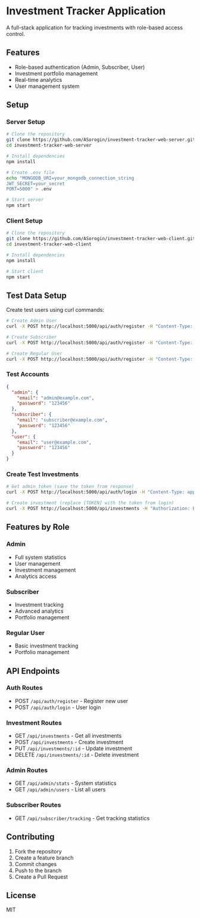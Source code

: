 # Investment Tracker Application

A full-stack application for tracking investments with role-based access control.

## Features
- Role-based authentication (Admin, Subscriber, User)
- Investment portfolio management
- Real-time analytics
- User management system

## Setup

### Server Setup
```bash
# Clone the repository
git clone https://github.com/ASorogin/investment-tracker-web-server.git
cd investment-tracker-web-server

# Install dependencies
npm install

# Create .env file
echo "MONGODB_URI=your_mongodb_connection_string
JWT_SECRET=your_secret
PORT=5000" > .env

# Start server
npm start
```

### Client Setup
```bash
# Clone the repository
git clone https://github.com/ASorogin/investment-tracker-web-client.git
cd investment-tracker-web-client

# Install dependencies
npm install

# Start client
npm start
```

## Test Data Setup

Create test users using curl commands:

```bash
# Create Admin User
curl -X POST http://localhost:5000/api/auth/register -H "Content-Type: application/json" -d "{\"name\":\"Test Admin\",\"email\":\"admin@example.com\",\"password\":\"123456\",\"role\":\"admin\"}"

# Create Subscriber
curl -X POST http://localhost:5000/api/auth/register -H "Content-Type: application/json" -d "{\"name\":\"Test Subscriber\",\"email\":\"subscriber@example.com\",\"password\":\"123456\",\"role\":\"subscriber\"}"

# Create Regular User
curl -X POST http://localhost:5000/api/auth/register -H "Content-Type: application/json" -d "{\"name\":\"Test User\",\"email\":\"user@example.com\",\"password\":\"123456\",\"role\":\"user\"}"
```

### Test Accounts
```json
{
  "admin": {
    "email": "admin@example.com",
    "password": "123456"
  },
  "subscriber": {
    "email": "subscriber@example.com",
    "password": "123456"
  },
  "user": {
    "email": "user@example.com",
    "password": "123456"
  }
}
```

### Create Test Investments

```bash
# Get admin token (save the token from response)
curl -X POST http://localhost:5000/api/auth/login -H "Content-Type: application/json" -d "{\"email\":\"admin@example.com\",\"password\":\"123456\"}"

# Create investment (replace [TOKEN] with the token from login)
curl -X POST http://localhost:5000/api/investments -H "Authorization: Bearer [TOKEN]" -H "Content-Type: application/json" -d "{\"symbol\":\"AAPL\",\"assetType\":\"stocks\",\"amount\":100,\"purchasePrice\":150,\"currentPrice\":175,\"status\":\"active\",\"notes\":\"Apple stock investment\"}"
```

## Features by Role

### Admin
- Full system statistics
- User management
- Investment management
- Analytics access

### Subscriber
- Investment tracking
- Advanced analytics
- Portfolio management

### Regular User
- Basic investment tracking
- Portfolio management

## API Endpoints

### Auth Routes
- POST `/api/auth/register` - Register new user
- POST `/api/auth/login` - User login

### Investment Routes
- GET `/api/investments` - Get all investments
- POST `/api/investments` - Create investment
- PUT `/api/investments/:id` - Update investment
- DELETE `/api/investments/:id` - Delete investment

### Admin Routes
- GET `/api/admin/stats` - System statistics
- GET `/api/admin/users` - List all users

### Subscriber Routes
- GET `/api/subscriber/tracking` - Get tracking statistics

## Contributing
1. Fork the repository
2. Create a feature branch
3. Commit changes
4. Push to the branch
5. Create a Pull Request

## License
MIT
